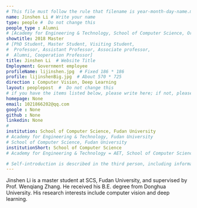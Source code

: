 ```yaml
---
# This file must follow the rule that filename is year-month-day-name.md .
name: Jinshen Li # Write your name
type: people #  Do not change this
people_type : Alumni
# [Academy for Engineering & Technology, School of Computer Science, Organizer]
showtitle: 2018 Master
# [PhD Student, Master Student, Visiting Student,
#  Professor, Assistant Professor, Associate professor,
#  Alumni, Cooperation Professor]
title: Jinshen Li  # Website Title
Employment: Government employee
profileName: lijinshen.jpg  # Fixed 186 * 186
profile: lijinshenBig.jpg  # About 570 * 725
direction : Computer Vision, Deep Learning
layout: peoplepost  #  Do not change this
# if you have the items listed below, please write here; if not, please write None.
homepage: None
email: 1021866202@qq.com
google : None
github : None
linkedin: None
# 
institution: School of Computer Science, Fudan University
# Academy for Engineering & Technology, Fudan University
# School of Computer Science, Fudan University
institutionShort: School of Computer Science
# Academy for Engineering & Technology = AET, School of Computer Science = SCS

# Self-introduction is described in the third person, including information such as educational experience
---
```


Jinshen Li is a master student at SCS, Fudan University, and supervised by Prof. Wenqiang Zhang. He received his B.E. degree from Donghua University. His research interests include computer vision and deep learning.